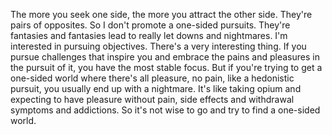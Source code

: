  The more you seek one side, the more you attract the other side. They're pairs of opposites. So I don't promote a one-sided pursuits. They're fantasies and fantasies lead to really let downs and nightmares. I'm interested in pursuing objectives. There's a very interesting thing. If you pursue challenges that inspire you and embrace the pains and pleasures in the pursuit of it, you have the most stable focus. But if you're trying to get a one-sided world where there's all pleasure, no pain, like a hedonistic pursuit, you usually end up with a nightmare. It's like taking opium and expecting to have pleasure without pain, side effects and withdrawal symptoms and addictions. So it's not wise to go and try to find a one-sided world.